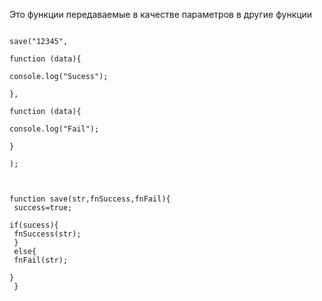Это функции передаваемые в качестве параметров в другие функции

<code>
save("12345",<br>
function (data){<br>
console.log("Sucess");<br>
},<br>
function (data){<br>
console.log("Fail");<br>
}<br>
);<br>

function save(str,fnSuccess,fnFail){<br>
success=true;<br>
if(sucess){<br>
fnSuccess(str);<br>
}<br>
else{<br>
fnFail(str);<br>
}<br>
}<br>
</code>